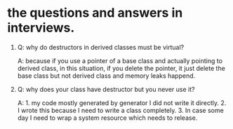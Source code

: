 # the questions and answers in interviews.

1. Q: why do destructors in derived classes must be virtual?

   A: because if you use a pointer of a base class and actually pointing to derived class, in this situation, if you delete the pointer, it just delete the base class but not derived class and memory leaks happend.

2. Q: why does your class have destructor but you never use it?

   A: 1. my code mostly generated by generator I did not write it directly.
      2. I wrote this because I need to write a class completely.
      3. In case some day I need to wrap a system resource which needs to release.

